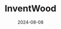 ---  
layout: startup_page  
title: "InventWood"  
id: "inventwood.com"  
permalink: "/inventwoodinventwood.com08082024/"  
website: "https://www.inventwood.com/"  
funding_round: ""  
funding_amount: "$8M"  
investors: "Grantham Foundation, Builders Vision, Echelon, John Rockwell"  
about: "InventWood produces high-value, climate-resilient building products from undervalued wood. Their proprietary technology transforms wood into Superwood, a stronger and lighter material than steel with superior fire, insect, and rot resistance. The company aims to displace polluting materials like steel and concrete, creating a carbon-negative construction process while promoting forest health."  
markets: "Building Materials, Construction Technology, Sustainability"  
hq: "Frederick, Maryland, United States"  
founded_year: "2016"  
linkedin: "https://www.linkedin.com/company/inventwood"  
twitter: "https://twitter.com/invent_wood"  
instagram: ""  
facebook: ""  
crunchbase: "https://www.crunchbase.com/organization/inventwood"  
pitchbook: "https://pitchbook.com/profiles/company/434265-94"  

date_display: "08-Aug-2024"  
date: "2024-08-08"

# SEO Optimization  
meta_title: "InventWood -  Funding ($8M)"  
meta_description: "InventWood, InventWood produces high-value, climate-resilient building products from undervalued wood. Their proprietary technology transforms wood into Superwood..."  
meta_keywords: "InventWood, Building Materials, Construction Technology, Sustainability,  funding"  
canonical_url: "https://startup.projectstartups.com/inventwoodinventwood.com08082024/"  
---